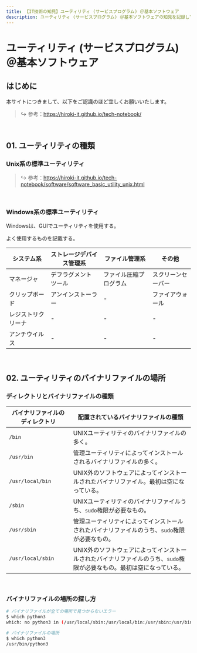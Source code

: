```yaml
---
title: 【IT技術の知見】ユーティリティ (サービスプログラム) ＠基本ソフトウェア
description: ユーティリティ (サービスプログラム) ＠基本ソフトウェアの知見を記録しています。
---
```


# ユーティリティ (サービスプログラム) ＠基本ソフトウェア

## はじめに

本サイトにつきまして、以下をご認識のほど宜しくお願いいたします。



> ↪️ 参考：https://hiroki-it.github.io/tech-notebook/

<br>

## 01. ユーティリティの種類

### Unix系の標準ユーティリティ

> ↪️ 参考：https://hiroki-it.github.io/tech-notebook/software/software_basic_utility_unix.html

<br>

### Windows系の標準ユーティリティ

Windowsは、GUIでユーティリティを使用する。

よく使用するものを記載する。



| システム系    | ストレージデバイス管理系 | ファイル管理系    | その他      |
|-----------|-----------------|---------------|-----------|
| マネージャ     | デフラグメントツール      | ファイル圧縮プログラム | スクリーンセーバー |
| クリップボード   | アンインストーラー       | -             | ファイアウォール  |
| レジストリクリーナ | -               | -             | -         |
| アンチウイルス   | -               | -             | -         |

<br>

## 02. ユーティリティのバイナリファイルの場所

### ディレクトリとバイナリファイルの種類

| バイナリファイルのディレクトリ       | 配置されているバイナリファイルの種類                                                      |
|-----------------------|----------------------------------------------------------------------------|
| ```/bin```            | UNIXユーティリティのバイナリファイルの多く。                                                   |
| ```/usr/bin```        | 管理ユーティリティによってインストールされるバイナリファイルの多く。                                       |
| ```/usr/local/bin```  | UNIX外のソフトウェアによってインストールされたバイナリファイル。最初は空になっている。                           |
| ```/sbin```           | UNIXユーティリティのバイナリファイルうち、```sudo```権限が必要なもの。                              |
| ```/usr/sbin```       | 管理ユーティリティによってインストールされたバイナリファイルのうち、```sudo```権限が必要なもの。                 |
| ```/usr/local/sbin``` | UNIX外のソフトウェアによってインストールされたバイナリファイルのうち、```sudo```権限が必要なもの。最初は空になっている。 |

<br>

### バイナリファイルの場所の探し方

```bash
# バイナリファイルが全ての場所で見つからないエラー
$ which python3
which: no python3 in (/usr/local/sbin:/usr/local/bin:/usr/sbin:/usr/bin:/sbin:/bin)

# バイナリファイルの場所
$ which python3 
/usr/bin/python3
```

<br>

